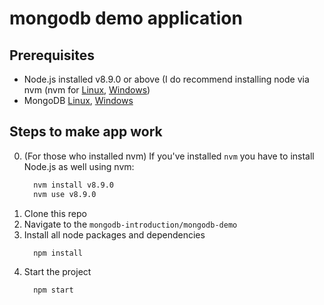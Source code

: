 # mongodb demo application

## Prerequisites
 - Node.js installed v8.9.0 or above (I do recommend installing node via nvm (nvm for [Linux](https://github.com/creationix/nvm), [Windows](https://github.com/coreybutler/nvm-windows))
 - MongoDB [Linux](https://docs.mongodb.com/getting-started/shell/tutorial/install-on-linux/), [Windows](https://docs.mongodb.com/getting-started/shell/tutorial/install-on-linux/)

## Steps to make app work

  0. (For those who installed nvm) If you've installed `nvm` you have to install Node.js as well using nvm:
      ``` sh
        nvm install v8.9.0
        nvm use v8.9.0
      ```
  1. Clone this repo
  2. Navigate to the `mongodb-introduction/mongodb-demo`
  3. Install all node packages and dependencies
      ``` sh
        npm install
      ```
  4. Start the project 
      ``` sh
        npm start
      ``` 
